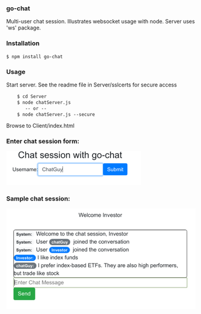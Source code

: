 ### go-chat

Multi-user chat session. Illustrates websocket usage with node. Server uses 'ws' package.

### Installation
```shell
$ npm install go-chat
```

### Usage

Start server. See the readme file in Server/sslcerts for secure access
```shell
    $ cd Server
    $ node chatServer.js
       -- or --
    $ node chatServer.js --secure
```

Browse to Client/index.html


### Enter chat session form:

![rendered](https://github.com/tgregoneil/go-chat/blob/master/Screenshots/enterChatGuy.png)

### Sample chat session:

![rendered](https://github.com/tgregoneil/go-chat/blob/master/Screenshots/sampleChatSession.png)


